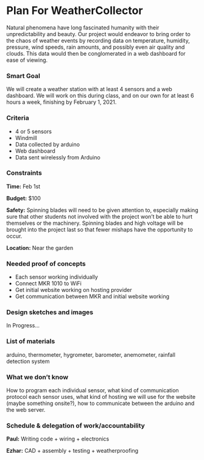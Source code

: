# Plan For WeatherCollector

Natural phenomena have long fascinated humanity with their unpredictability and beauty. Our project would endeavor to bring order to the chaos of weather events by recording data on temperature, humidity, pressure, wind speeds, rain amounts, and possibly even air quality and clouds. This data would then be conglomerated in a web dashboard for ease of viewing. 

### Smart Goal

We will create a weather station with at least 4 sensors and a web dashboard. We will work on this during class, and on our own for at least 6 hours a week, finishing by February 1, 2021.

### Criteria
* 4 or 5 sensors
* Windmill
* Data collected by arduino
* Web dashboard
* Data sent wirelessly from Arduino

### Constraints

**Time:** Feb 1st

**Budget:** $100

**Safety:** Spinning blades will need to be given attention to, especially making sure that other students not involved with the project won’t be able to hurt themselves or the machinery. Spinning blades and high voltage will be brought into the project last so that fewer mishaps have the opportunity to occur.

**Location:** Near the garden

### Needed proof of concepts

* Each sensor working individually
* Connect MKR 1010 to WiFi
* Get initial website working on hosting provider
* Get communication between MKR and initial website working

### Design sketches and images

In Progress...

### List of materials

arduino, thermometer, hygrometer, barometer, anemometer, rainfall detection system

### What we don’t know

How to program each individual sensor, what kind of communication protocol each sensor uses, what kind of hosting we will use for the website (maybe something onsite?), how to communicate between the arduino and the web server.

### Schedule & delegation of work/accountability

**Paul:** Writing code + wiring + electronics

**Ezhar:** CAD + assembly + testing + weatherproofing
